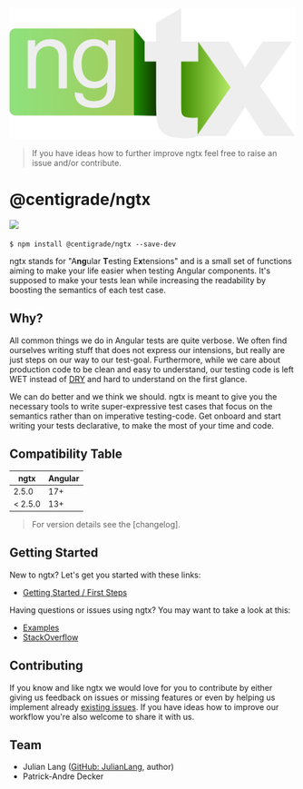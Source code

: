[api]: ./docs/built-in.md
[declarativetesting]: ./docs/overview.md
[documentation]: ./docs/ngtx.md
[examples]: ./docs/examples.md
[stackoverflow]: https://stackoverflow.com/questions/tagged/ngtx
[dry]: https://en.wikipedia.org/wiki/Don%27t_repeat_yourself

![ngtx logo](./docs/media/logo.svg)

> If you have ideas how to further improve ngtx feel free to raise an issue and/or contribute.

# @centigrade/ngtx

![](https://github.com/Centigrade/ngtx/workflows/CI/badge.svg)

`$ npm install @centigrade/ngtx --save-dev`

ngtx stands for "A**ng**ular **T**esting E**x**tensions" and is a small set of functions aiming to make your life easier when testing Angular components. It's supposed to make your tests lean while increasing the readability by boosting the semantics of each test case.

## Why?

All common things we do in Angular tests are quite verbose. We often find ourselves writing stuff that does not express our intensions, but really are just steps on our way to our test-goal. Furthermore, while we care about production code to be clean and easy to understand, our testing code is left WET instead of [DRY] and hard to understand on the first glance.

We can do better and we think we should. ngtx is meant to give you the necessary tools to write super-expressive test cases that focus on the semantics rather than on imperative testing-code. Get onboard and start writing your tests declarative, to make the most of your time and code.

## Compatibility Table

| ngtx    | Angular |
| ------- | ------- |
| 2.5.0   | 17+     |
| < 2.5.0 | 13+     |

> For version details see the [changelog].

## Getting Started

New to ngtx? Let's get you started with these links:

- [Getting Started / First Steps][declarativetesting]

Having questions or issues using ngtx? You may want to take a look at this:

- [Examples][examples]
- [StackOverflow][stackoverflow]

## Contributing

If you know and like ngtx we would love for you to contribute by either giving us feedback on issues or missing features or even by helping us implement already [existing issues](https://github.com/Centigrade/ngtx/issues). If you have ideas how to improve our workflow you're also welcome to share it with us.

## Team

- Julian Lang ([GitHub: JulianLang](https://github.com/JulianLang), author)
- Patrick-Andre Decker
